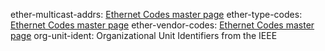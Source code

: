 ether-multicast-addrs: [Ethernet Codes master page](http://www.cavebear.com/archive/cavebear/Ethernet/)
ether-type-codes: [Ethernet Codes master page](http://www.cavebear.com/archive/cavebear/Ethernet/)
ether-vendor-codes: [Ethernet Codes master page](http://www.cavebear.com/archive/cavebear/Ethernet/)
org-unit-ident: Organizational Unit Identifiers from the IEEE
